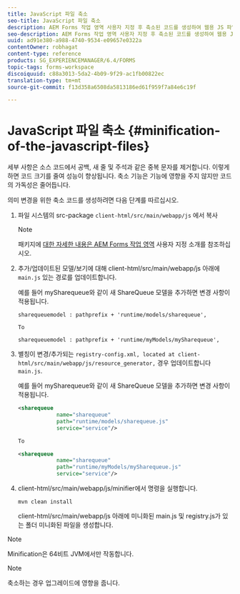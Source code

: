 ```yaml
---
title: JavaScript 파일 축소
seo-title: JavaScript 파일 축소
description: AEM Forms 작업 영역 사용자 지정 후 축소된 코드를 생성하여 웹용 JS 파일을 최적화하는 지침
seo-description: AEM Forms 작업 영역 사용자 지정 후 축소된 코드를 생성하여 웹용 JS 파일을 최적화하는 지침
uuid: ad91e380-a988-4740-9534-e09657e0322a
contentOwner: robhagat
content-type: reference
products: SG_EXPERIENCEMANAGER/6.4/FORMS
topic-tags: forms-workspace
discoiquuid: c88a3013-5da2-4b09-9f29-ac1fb00822ec
translation-type: tm+mt
source-git-commit: f13d358a6508da5813186ed61f959f7a84e6c19f

---
```



# JavaScript 파일 축소 {#minification-of-the-javascript-files}

세부 사항은 소스 코드에서 공백, 새 줄 및 주석과 같은 중복 문자를 제거합니다. 이렇게 하면 코드 크기를 줄여 성능이 향상됩니다. 축소 기능은 기능에 영향을 주지 않지만 코드의 가독성은 줄어듭니다.

의미 변경을 위한 축소 코드를 생성하려면 다음 단계를 따르십시오.

1. 파일 시스템의 src-package `client-html/src/main/webapp/js` 에서 복사

   >[!NOTE]
   >
   >패키지에 [대한 자세한 내용은 AEM Forms 작업 영역](/help/forms/using/introduction-customizing-html-workspace.md) 사용자 지정 소개를 참조하십시오.

1. 추가/업데이트된 모델/보기에 대해 client-html/src/main/webapp/js 아래에 `main.js` 있는 경로를 업데이트합니다.

   예를 들어 mySharequeue와 같이 새 ShareQueue 모델을 추가하면 변경 사항이 적용됩니다.

   ```
   sharequeuemodel : pathprefix + 'runtime/models/sharequeue',
   
   To
   
   sharequeuemodel : pathprefix + 'runtime/myModels/mySharequeue',
   ```

1. 별칭이 변경/추가되는 `registry-config.xml, located at client-html/src/main/webapp/js/resource_generator,` 경우 업데이트합니다 `main.js`.

   예를 들어 mySharequeue와 같이 새 ShareQueue 모델을 추가하면 변경 사항이 적용됩니다.

   ```xml
   <sharequeue
               name="sharequeue"
               path="runtime/models/sharequeue.js"
               service="service"/>
   
   To
   
   <sharequeue
               name="sharequeue"
               path="runtime/myModels/mySharequeue.js"
               service="service"/>
   ```

1. client-html/src/main/webapp/js/minifier에서 명령을 실행합니다.

   ```shell
   mvn clean install
   ```

   client-html/src/main/webapp/js 아래에 미니화된 main.js 및 registry.js가 있는 폴더 미니화된 파일을 생성합니다.

>[!NOTE]
>
>Minification은 64비트 JVM에서만 작동합니다.

>[!NOTE]
>
>축소하는 경우 업그레이드에 영향을 줍니다.
